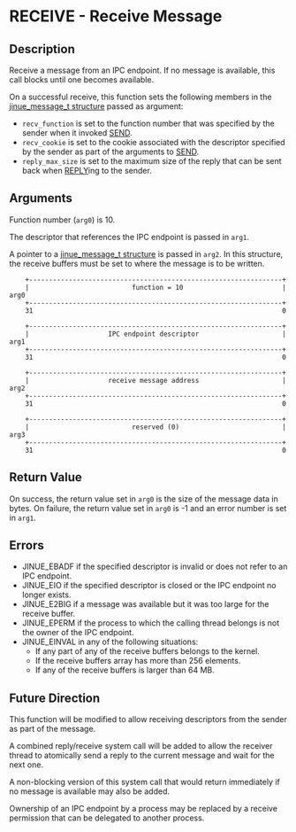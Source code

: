 # RECEIVE - Receive Message

## Description

Receive a message from an IPC endpoint. If no message is available, this call
blocks until one becomes available.

On a successful receive, this function sets the following members in the
[jinue_message_t structure](../../include/libc/jinue/shared/ipc.h) passed as
argument:

* `recv_function` is set to the function number that was specified by the sender
  when it invoked [SEND](send.md).
* `recv_cookie` is set to the cookie associated with the descriptor specified by
  the sender as part of the arguments to [SEND](send.md).
* `reply_max_size` is set to the maximum size of the reply that can be sent back
  when [REPLY](reply.md)ing to the sender.

## Arguments

Function number (`arg0`) is 10.

The descriptor that references the IPC endpoint is passed in `arg1`.

A pointer to a [jinue_message_t structure](../../include/libc/jinue/shared/ipc.h)
is passed in `arg2`. In this structure, the receive buffers must be set to
where the message is to be written.

```
    +----------------------------------------------------------------+
    |                          function = 10                         |  arg0
    +----------------------------------------------------------------+
    31                                                               0
    
    +----------------------------------------------------------------+
    |                    IPC endpoint descriptor                     |  arg1
    +----------------------------------------------------------------+
    31                                                               0

    +----------------------------------------------------------------+
    |                    receive message address                     |  arg2
    +----------------------------------------------------------------+
    31                                                               0

    +----------------------------------------------------------------+
    |                          reserved (0)                          |  arg3
    +----------------------------------------------------------------+
    31                                                               0
```

## Return Value

On success, the return value set in `arg0` is the size of the message data in
bytes. On failure, the return value set in `arg0` is -1 and an error number is
set in `arg1`.

## Errors

* JINUE_EBADF if the specified descriptor is invalid or does not refer to an
IPC endpoint.
* JINUE_EIO if the specified descriptor is closed or the IPC endpoint no longer
exists.
* JINUE_E2BIG if a message was available but it was too large for the receive
buffer.
* JINUE_EPERM if the process to which the calling thread belongs is not the
owner of the IPC endpoint.
* JINUE_EINVAL in any of the following situations:
    * If any part of any of the receive buffers belongs to the kernel.
    * If the receive buffers array has more than 256 elements.
    * If any of the receive buffers is larger than 64 MB.

## Future Direction

This function will be modified to allow receiving descriptors from the sender as
part of the message.

A combined reply/receive system call will be added to allow the receiver thread
to atomically send a reply to the current message and wait for the next one.

A non-blocking version of this system call that would return immediately if no
message is available may also be added.

Ownership of an IPC endpoint by a process may be replaced by a receive
permission that can be delegated to another process.
